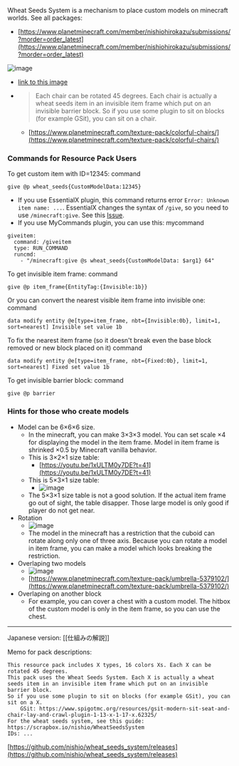 
Wheat Seeds System is a mechanism to place custom models on minecraft worlds.
See all packages:
- [https://www.planetminecraft.com/member/nishiohirokazu/submissions/?morder=order_latest](https://www.planetminecraft.com/member/nishiohirokazu/submissions/?morder=order_latest)

![image](https://gyazo.com/c91279cc7e98aeeec292f3d8a5ba015e/thumb/1000)
- [link to this image](https://i.gyazo.com/c91279cc7e98aeeec292f3d8a5ba015e.png)
- > Each chair can be rotated 45 degrees. Each chair is actually a wheat seeds item in an invisible item frame which put on an invisible barrier block. So if you use some plugin to sit on blocks (for example GSit), you can sit on a chair.
    - [https://www.planetminecraft.com/texture-pack/colorful-chairs/](https://www.planetminecraft.com/texture-pack/colorful-chairs/)

### Commands for Resource Pack Users

To get custom item with ID=12345:
command

```
give @p wheat_seeds{CustomModelData:12345}
```

- If you use EssentialX plugin, this command returns error  `Error: Unknown item name: ...`.  EssentialX changes the syntax of `/give`,  so you need to use `/minecraft:give`. See this [Issue](https://github.com/EssentialsX/Essentials/issues/3532).
- If you use MyCommands plugin, you can use this:
mycommand

```
giveitem:
  command: /giveitem
  type: RUN_COMMAND
  runcmd:
    - "/minecraft:give @s wheat_seeds{CustomModelData: $arg1} 64"
```


To get invisible item frame:
command

```
give @p item_frame{EntityTag:{Invisible:1b}}
```


Or you can convert the nearest visible item frame into invisible one:
command

```
data modify entity @e[type=item_frame, nbt={Invisible:0b}, limit=1, sort=nearest] Invisible set value 1b
```


To fix the nearest item frame (so it doesn't break even the base block removed or new block placed on it)
command

```
data modify entity @e[type=item_frame, nbt={Fixed:0b}, limit=1, sort=nearest] Fixed set value 1b
```


To get invisible barrier block:
command

```
give @p barrier
```



### Hints for those who create models
- Model can be 6×6×6 size.
    - In the minecraft, you can make 3×3×3 model. You can set scale ×4 for displaying the model in the item frame. Model in item frame is shrinked ×0.5 by Minecraft vanilla behavior.
    - This is 3×2×1 size table:
        - [https://youtu.be/1xULTM0y7DE?t=41](https://youtu.be/1xULTM0y7DE?t=41)
    - This is 5×3×1 size table:
        - ![image](https://gyazo.com/a74f1d0d8468cdf04cf50a747a5f0233/thumb/1000)
    - The 5×3×1 size table is not a good solution. If the actual item frame go out of sight, the table disapper. Those large model is only good if player do not get near.
- Rotation
    - ![image](https://gyazo.com/87eb7a1e781f01756c4bc0bfdcf0b86b/thumb/1000)
    - The model in the minecraft has a restriction that the cuboid can rotate along only one of three axis. Because you can rotate a model in item frame, you can make a model which looks breaking the restriction.
- Overlaping two models
    - ![image](https://gyazo.com/1643fe1deac8082bb86a51867fc57767/thumb/1000)
    - [https://www.planetminecraft.com/texture-pack/umbrella-5379102/](https://www.planetminecraft.com/texture-pack/umbrella-5379102/)
- Overlaping on another block
    - For example, you can cover a chest with a custom model. The hitbox of the custom model is only in the item frame, so you can use the chest.

---

Japanese version: [[仕組みの解説]]

Memo for pack descriptions:

```
This resource pack includes X types, 16 colors Xs. Each X can be rotated 45 degrees.
This pack uses the Wheat Seeds System. Each X is actually a wheat seeds item in an invisible item frame which put on an invisible barrier block.
So if you use some plugin to sit on blocks (for example GSit), you can sit on a X.
	GSit: https://www.spigotmc.org/resources/gsit-modern-sit-seat-and-chair-lay-and-crawl-plugin-1-13-x-1-17-x.62325/
For the wheat seeds system, see this guide: https://scrapbox.io/nishio/WheatSeedsSystem
IDs: ...
```


[https://github.com/nishio/wheat_seeds_system/releases](https://github.com/nishio/wheat_seeds_system/releases)
